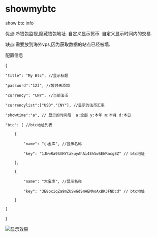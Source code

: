 # showmybtc
show btc info

优点:冷钱包监视,隐藏钱包地址. 自定义显示货币. 自定义显示时间内的交易.

缺点:需要放到海外vps,因为获取数据的站点已经被墙.

配置信息

{

	"title": "My Btc", //显示标题
	
	"password":"123", //暂时未添加
	
	"currency": "CNY", //当前法币
	
	"currencylist":["USD","CNY"], //显示的法币汇率
	
	"showtime":"a", // 显示的时间段  a:全部 y:本年 m:本月 d:本日
	
	"btc": [ //btc地址列表
	
		{
		
			"name": "小金库", //显示名称
			
			"key": "1JNwRa9SVHYtakuyAhAi48h5wSEWRncg8Z" // btc地址
			
		},
		
		{
		
			"name": "大宝库", //显示名称
			
			"key": "3E8ociqZa9mZUSwGdSmAEMAoAxBK3FNDcd" // btc地址
			
		}
		
	]
	
}

![显示效果](https://github.com/xiaoyaoking/showmybtc/blob/master/show%20pic.jpg?raw=true)
